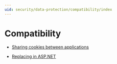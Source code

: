 ```yaml
---
uid: security/data-protection/compatibility/index
---
```

  # Compatibility

* [Sharing cookies between applications](cookie-sharing.md)

* [Replacing <machineKey> in ASP.NET](replacing-machinekey.md)
